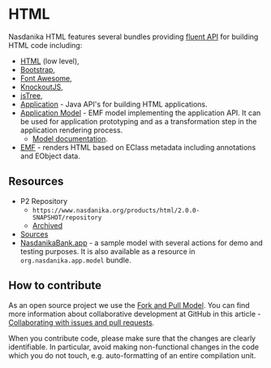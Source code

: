 # HTML

Nasdanika HTML features several bundles providing [fluent API](https://en.wikipedia.org/wiki/Fluent_interface) for building HTML code including:

* [HTML](html.html) (low level), 
* [Bootstrap](bootstrap.html), 
* [Font Awesome](fontawesome.html), 
* [KnockoutJS](knockout.html), 
* [jsTree](jstree.html),
* [Application](app.html) - Java API's for building HTML applications.
* [Application Model](app-model.html) - EMF model implementing the application API. It can be used for application prototyping and as a transformation step in the application rendering process.
    * [Model documentation](app-model-doc).
* [EMF](emf.html) - renders HTML based on EClass metadata including annotations and EObject data.

## Resources

* P2 Repository
    * ``https://www.nasdanika.org/products/html/2.0.0-SNAPSHOT/repository``
    * [Archived](https://www.nasdanika.org/products/html/2.0.0-SNAPSHOT/org.nasdanika.html.repository-2.0.0-SNAPSHOT.zip)
* [Sources](html.zip)
* [NasdanikaBank.app](NasdanikaBank.app) - a sample model with several actions for demo and testing purposes. It is also available as a resource in ``org.nasdanika.app.model`` bundle.    
 
## How to contribute

As an open source project we use the [Fork and Pull Model](https://help.github.com/articles/about-collaborative-development-models/).
You can find more information about collaborative development at GitHub in this article - [Collaborating with issues and pull requests](https://help.github.com/categories/collaborating-with-issues-and-pull-requests).

When you contribute code, please make sure that the changes are clearly identifiable. In particular, avoid making non-functional changes in the code which you do not touch, 
e.g. auto-formatting of an entire compilation unit. 

